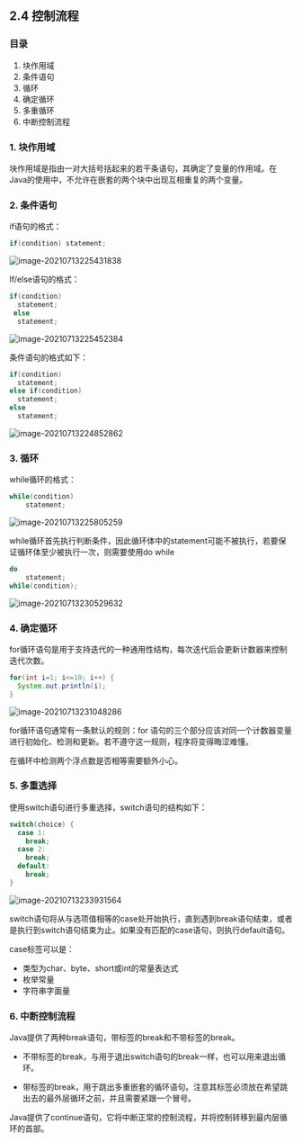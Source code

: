## 2.4 控制流程



### 目录

1. 块作用域
2. 条件语句
3. 循环
4. 确定循环
5. 多重循环
6. 中断控制流程



### 1. 块作用域

块作用域是指由一对大括号括起来的若干条语句，其确定了变量的作用域。在Java的使用中，不允许在嵌套的两个块中出现互相重复的两个变量。



### 2. 条件语句

if语句的格式：

```java
if(condition) statement;
```

![image-20210713225431838](image-20210713225431838.png)



If/else语句的格式：

```java
if(condition) 
  statement;
 else
  statement;
```

![image-20210713225452384](image-20210713225452384.png)



条件语句的格式如下：

```java
if(condition) 
  statement;
else if(condition)
  statement;
else 
  statement;
```

![image-20210713224852862](image-20210713224852862.png)



### 3. 循环

while循环的格式：

```java
while(condition)
	statement;
```

![image-20210713225805259](image-20210713225805259.png)

while循环首先执行判断条件，因此循环体中的statement可能不被执行，若要保证循环体至少被执行一次，则需要使用do while

```java
do 
	statement;
while(condition);
```

![image-20210713230529632](image-20210713230529632.png)



### 4. 确定循环

for循环语句是用于支持迭代的一种通用性结构，每次迭代后会更新计数器来控制迭代次数。

```java
for(int i=1; i<=10; i++) {
  System.out.println(i);
}
```

![image-20210713231048286](image-20210713231048286.png)

for循环语句通常有一条默认的规则：for 语句的三个部分应该对同一个计数器变量进行初始化、检测和更新。若不遵守这一规则，程序将变得晦涩难懂。

在循环中检测两个浮点数是否相等需要额外小心。



### 5. 多重选择

使用switch语句进行多重选择，switch语句的结构如下：

```java
switch(choice) {
  case 1:
    break;
  case 2:
    break;
  default:
    break;
}
```

![image-20210713233931564](image-20210713233931564.png)

switch语句将从与选项值相等的case处开始执行，直到遇到break语句结束，或者是执行到switch语句结束为止。如果没有匹配的case语句，则执行default语句。

case标签可以是：

* 类型为char、byte、short或int的常量表达式
* 枚举常量
* 字符串字面量



### 6. 中断控制流程

Java提供了两种break语句，带标签的break和不带标签的break。

* 不带标签的break，与用于退出switch语句的break一样，也可以用来退出循环。

* 带标签的break，用于跳出多重嵌套的循环语句。注意其标签必须放在希望跳出去的最外层循环之前，并且需要紧跟一个冒号。



Java提供了continue语句，它将中断正常的控制流程，并将控制转移到最内层循环的首部。